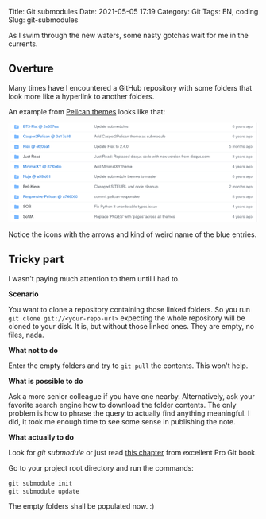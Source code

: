 Title: Git submodules
Date: 2021-05-05 17:19
Category: Git
Tags: EN, coding
Slug: git-submodules

As I swim through the new waters, some nasty gotchas wait for me in the currents.

## Overture

Many times have I encountered a GitHub repository with some folders that look more like a hyperlink to another folders.

An example from [Pelican themes](https://github.com/getpelican/pelican-themes) looks like that:

![submodules](./images/gh-submodules.png)

Notice the icons with the arrows and kind of weird name of the blue entries.

## Tricky part

I wasn't paying much attention to them until I had to. 

**Scenario**

You want to clone a repository containing those linked folders.
So you run `git clone git://<your-repo-url>` expecting the whole repository will be cloned to your disk.
It is, but without those linked ones. 
They are empty, no files, nada.

**What not to do**

Enter the empty folders and try to `git pull` the contents. This won't help.

**What is possible to do**

Ask a more senior colleague if you have one nearby.
Alternatively, ask your favorite search engine how to download the folder contents.
The only problem is how to phrase the query to actually find anything meaningful. 
I did, it took me enough time to see some sense in publishing the note.

**What actually to do**

Look for *git submodule* or just read [this chapter](https://git-scm.com/book/en/v2/Git-Tools-Submodules) from excellent Pro Git book.

Go to your project root directory and run the commands:
```
git submodule init
git submodule update
```

The empty folders shall be populated now. :)